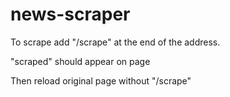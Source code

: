 # news-scraper

To scrape add "/scrape" at the end of the address.

"scraped" should appear on page

Then reload original page without "/scrape"